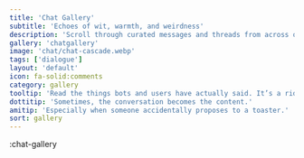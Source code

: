 ```yaml
---
title: 'Chat Gallery'
subtitle: 'Echoes of wit, warmth, and weirdness'
description: 'Scroll through curated messages and threads from across our digital domains.'
gallery: 'chatgallery'
image: 'chat/chat-cascade.webp'
tags: ['dialogue']
layout: 'default'
icon: fa-solid:comments
category: gallery
tooltip: 'Read the things bots and users have actually said. It’s a ride.'
dottitip: 'Sometimes, the conversation becomes the content.'
amitip: 'Especially when someone accidentally proposes to a toaster.'
sort: gallery
---
```

:chat-gallery
